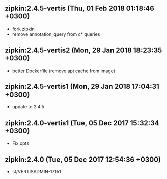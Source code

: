 ## zipkin:2.4.5-vertis (Thu, 01 Feb 2018 01:18:46 +0300)

  * fork zipkin
  * remove annotation_query from c* queries

## zipkin:2.4.5-vertis2 (Mon, 29 Jan 2018 18:23:35 +0300)

  * better Dockerfile (remove apt cache from image)

## zipkin:2.4.5-vertis1 (Mon, 29 Jan 2018 17:04:31 +0300)

  * update to 2.4.5

## zipkin:2.4.0-vertis1 (Tue, 05 Dec 2017 15:32:34 +0300)

  * Fix opts

## zipkin:2.4.0 (Tue, 05 Dec 2017 12:54:36 +0300)

  * st/VERTISADMIN-17151

